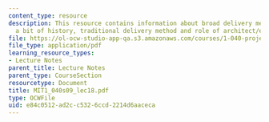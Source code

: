 ```yaml
---
content_type: resource
description: This resource contains information about broad delivery method space,
  a bit of history, traditional delivery method and role of architect/engineer.
file: https://ol-ocw-studio-app-qa.s3.amazonaws.com/courses/1-040-project-management-spring-2009/e84c0512ad2cc5326ccd2214d6aaceca_MIT1_040s09_lec18.pdf
file_type: application/pdf
learning_resource_types:
- Lecture Notes
parent_title: Lecture Notes
parent_type: CourseSection
resourcetype: Document
title: MIT1_040s09_lec18.pdf
type: OCWFile
uid: e84c0512-ad2c-c532-6ccd-2214d6aaceca
---
```

